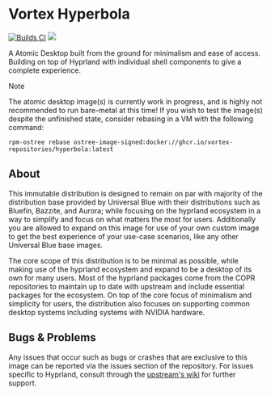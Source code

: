 # Vortex Hyperbola
[![Builds CI](https://github.com/vortex-repositories/hyperbola/actions/workflows/build.yml/badge.svg?branch=main)](https://github.com/vortex-repositories/hyperbola/actions/workflows/build.yml)
![](https://byob.yarr.is/vortex-repositories/hyperbola/build-timestamp)

A Atomic Desktop built from the ground for minimalism and ease of access. Building on top of Hyprland with individual shell components to give a complete experience.

> [!NOTE]
> The atomic desktop image(s) is currently work in progress, and is highly not recommended to run bare-metal at this time!
> If you wish to test the image(s) despite the unfinished state, consider rebasing in a VM with the following command:
> ```
> rpm-ostree rebase ostree-image-signed:docker://ghcr.io/vortex-repositories/hyperbola:latest
> ```

## About
This immutable distribution is designed to remain on par with majority of the distribution base provided by Universal Blue with their distributions such as Bluefin, Bazzite, and Aurora;
while focusing on the hyprland ecosystem in a way to simplify and focus on what matters the most for users.
Additionally you are allowed to expand on this image for use of your own custom image to get the best experience of your use-case scenarios, like any other Universal Blue base images.

The core scope of this distribution is to be minimal as possible, while making use of the hyprland ecosystem and expand to be a desktop of its own for many users.
Most of the hyprland packages come from the COPR repositories to maintain up to date with upstream and include essential packages for the ecosystem.
On top of the core focus of minimalism and simplicity for users, the distribution also focuses on supporting common desktop systems including systems with NVIDIA hardware.

## Bugs & Problems
Any issues that occur such as bugs or crashes that are exclusive to this image can be reported via the issues section of the repository.
For issues specific to Hyprland, consult through the [upstream's wiki](https://wiki.hyprland.org/) for further support.
